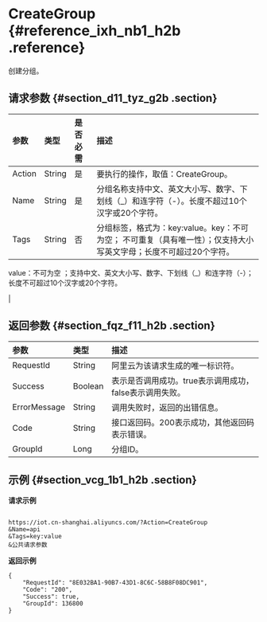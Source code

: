 # CreateGroup {#reference_ixh_nb1_h2b .reference}

创建分组。

## 请求参数 {#section_d11_tyz_g2b .section}

|参数|类型|是否必需|描述|
|:-|:-|:---|:-|
|Action|String|是|要执行的操作，取值：CreateGroup。|
|Name|String|是|分组名称支持中文、英文大小写、数字、下划线（\_）和连字符（-）。长度不超过10个汉字或20个字符。|
|Tags|String|否|分组标签，格式为：key:value。key：不可为空； 不可重复（具有唯一性）；仅支持大小写英文字母；长度不可超过20个字符。

value：不可为空 ；支持中文、英文大小写、数字、下划线（\_）和连字符（-）；长度不可超过10个汉字或20个字符。

 |

## 返回参数 {#section_fqz_f11_h2b .section}

|参数|类型|描述|
|:-|:-|:-|
|RequestId|String|阿里云为该请求生成的唯一标识符。|
|Success|Boolean|表示是否调用成功。true表示调用成功，false表示调用失败。|
|ErrorMessage|String|调用失败时，返回的出错信息。|
|Code|String|接口返回码。200表示成功，其他返回码表示错误。|
|GroupId|Long|分组ID。|

## 示例 {#section_vcg_1b1_h2b .section}

**请求示例**

```

https://iot.cn-shanghai.aliyuncs.com/?Action=CreateGroup
&Name=api
&Tags=key:value
&公共请求参数
```

**返回示例**

```
{
    "RequestId": "8E032BA1-90B7-43D1-8C6C-58B8F08DC901",
    "Code": "200",
    "Success": true,
    "GroupId": 136800
}
```

